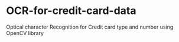 # OCR-for-credit-card-data
Optical character Recognition for Credit card type and number using OpenCV library
